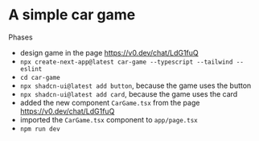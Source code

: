 # A simple car game

Phases

- design game in the page https://v0.dev/chat/LdG1fuQ
- ```npx create-next-app@latest car-game --typescript --tailwind --eslint```
- ```cd car-game```
- ```npx shadcn-ui@latest add button```, because the game uses the button
- ```npx shadcn-ui@latest add card```, because the game uses the card
- added the new component ```CarGame.tsx``` from the page https://v0.dev/chat/LdG1fuQ
- imported the ```CarGame.tsx``` component to ```app/page.tsx```
- ```npm run dev```


